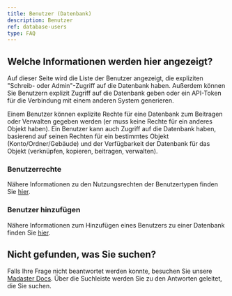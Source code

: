 ```yaml
---
title: Benutzer (Datenbank)
description: Benutzer
ref: database-users
type: FAQ
---
```


## Welche Informationen werden hier angezeigt?
Auf dieser Seite wird die Liste der Benutzer angezeigt, die expliziten "Schreib- oder Admin"-Zugriff auf die Datenbank haben. Außerdem können Sie Benutzern explizit Zugriff auf die Datenbank geben oder ein API-Token für die Verbindung mit einem anderen System generieren.

Einem Benutzer können explizite Rechte für eine Datenbank zum Beitragen oder Verwalten gegeben werden (er muss keine Rechte für ein anderes Objekt haben). Ein Benutzer kann auch Zugriff auf die Datenbank haben, basierend auf seinen Rechten für ein bestimmtes Objekt (Konto/Ordner/Gebäude) und der Verfügbarkeit der Datenbank für das Objekt (verknüpfen, kopieren, beitragen, verwalten).

### Benutzerrechte
Nähere Informationen zu den Nutzungsrechten der Benutzertypen finden Sie <a href="https://docs-t.madaster.com/de/de/knowledge-base/users.html" target="_blank">hier</a>.

### Benutzer hinzufügen
Nähere Informationen zum Hinzufügen eines Benutzers zu einer Datenbank finden Sie <a href="https://docs-t.madaster.com/de/de/get-started/create-your-own-databases-with-custom-materials-and-products.html#datenbank-bearbeiten" target="_blank">hier</a>.

## Nicht gefunden, was Sie suchen?
Falls Ihre Frage nicht beantwortet werden konnte, besuchen Sie unsere <a href="https://docs-t.madaster.com/de/de/" target="_blank">Madaster Docs</a>. Über die Suchleiste werden Sie zu den Antworten geleitet, die Sie suchen. 